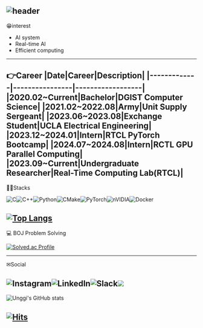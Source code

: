 ![header](https://capsule-render.vercel.app/api?type=cylinder&color=random&height=600&section=header&text=Welcome!-nl--nl-Ung%20Gi%20Lee's%20Github&decs=%20&fontSize=90&animation=blinking)
---
😁interest
- AI system
- Real-time AI
- Efficient computing
---
👉Career
|Date|Career|Description|
|-------------|----------------|------------------|
|2020.02~Current|Bachelor|DGIST Computer Science|
|2021.02~2022.08|Army|Unit Supply Sergeant|
|2023.06~2023.08|Exchange Student|UCLA Electrical Engineering|
|2023.12~2024.01|Intern|RTCL PyTorch Bootcamp|
|2024.07~2024.08|Intern|RCTL GPU Parallel Computing|
|2023.09~Current|Undergraduate Researcher|Real-Time Computing Lab(RTCL)|
---
👨‍💻Stacks

![C](https://img.shields.io/badge/c-%2300599C.svg?style=for-the-badge&logo=c&logoColor=white)![C++](https://img.shields.io/badge/c++-%2300599C.svg?style=for-the-badge&logo=c%2B%2B&logoColor=white)![Python](https://img.shields.io/badge/python-3670A0?style=for-the-badge&logo=python&logoColor=ffdd54)![CMake](https://img.shields.io/badge/CMake-%23008FBA.svg?style=for-the-badge&logo=cmake&logoColor=white)![PyTorch](https://img.shields.io/badge/PyTorch-%23EE4C2C.svg?style=for-the-badge&logo=PyTorch&logoColor=white)![nVIDIA](https://img.shields.io/badge/cuda-000000.svg?style=for-the-badge&logo=nVIDIA&logoColor=green)![Docker](https://img.shields.io/badge/docker-%230db7ed.svg?style=for-the-badge&logo=docker&logoColor=white)

[![Top Langs](https://github-readme-stats.vercel.app/api/top-langs/?username=DGUnggi&layout=compact)](https://github.com/DGUnggi/github-readme-stats)
---

💻 BOJ Problem Solving

[![Solved.ac Profile](http://mazassumnida.wtf/api/generate_badge?boj=logg72)](https://solved.ac/logg72)<br/>

---
✉Social

![Instagram](https://img.shields.io/badge/Instagram-%23E4405F.svg?style=for-the-badge&logo=Instagram&logoColor=white)![LinkedIn](https://img.shields.io/badge/linkedin-%230077B5.svg?style=for-the-badge&logo=linkedin&logoColor=white)![Slack](https://img.shields.io/badge/Slack-4A154B?style=for-the-badge&logo=slack&logoColor=white)<a href="[https://velog.io/@logg72/posts](https://velog.io/@logg72/posts)"><img src="http://img.shields.io/badge/-Velog-20c997?style=flat&logo=v&logoColor=white&link=https://velog.io/@logg72/posts"/></a>
---


![Unggi's GitHub stats](https://github-readme-stats.vercel.app/api?username=DGUnggi&show_icons=true&theme=dark)

[![Hits](https://hits.seeyoufarm.com/api/count/incr/badge.svg?url=https%3A%2F%2Fgithub.com%2FDGUnggi&count_bg=%2379C83D&title_bg=%23555555&icon=&icon_color=%23E7E7E7&title=hits&edge_flat=false)](https://hits.seeyoufarm.com)
---

